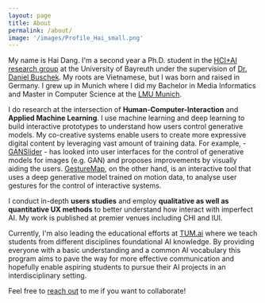 ```yaml
---
layout: page
title: About
permalink: /about/
image: '/images/Profile_Hai_small.png'
---
```


My name is Hai Dang. I'm a second year a Ph.D. student in the <a href="https://www.hciai.uni-bayreuth.de/en/index.html">HCI+AI research group</a> at the University of Bayreuth under the supervision of <a href="http://www.daniel-buschek.de/intro">Dr. Daniel Buschek</a>. My roots are Vietnamese, but I was born and raised in Germany. I grew up in Munich where I did my Bachelor in Media Informatics and Master in Computer Science at the <a href="https://www.lmu.de/de/index.html">LMU Munich</a>.

I do research at the intersection of **Human-Computer-Interaction** and **Applied Machine Learning**. I use machine learning and deep learning to build interactive prototypes to understand how users control generative models. My co-creative systems enable users to create more expressive digital content by leveraging vast amount of training data. For example, - <a href="{% post_url 2022-02-01-ganslider %}">GANSlider</a> - has looked into user interfaces for the control of generative models for images (e.g. GAN) and proposes improvements by visually aiding the users. <a href="{% post_url 2021-02-01-gesturemap %}">GestureMap</a>, on the other hand, is an interactive tool that uses a deep generative model trained on motion data, to analyse user gestures for the control of interactive systems.

I conduct in-depth **users studies** and employ **qualitative as well as quantitative UX methods** to better understand how interact with imperfect AI. My work is published at premier venues including CHI and IUI.

Currently, I'm also leading the educational efforts at <a href="https://tum-ai.com">TUM.ai</a> where we teach students from different disciplines foundational AI knowledge. By providing everyone with a basic understanding and a common AI vocabulary this program aims to pave the way for more effective communication and hopefully enable aspiring students to pursue their AI projects in an interdisciplinary setting.

Feel free to <a href="/contact">reach out</a> to me if you want to collaborate!